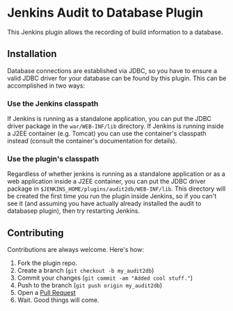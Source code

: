 Jenkins Audit to Database Plugin
================================

This Jenkins plugin allows the recording of build information to a database.

Installation
------------
Database connections are established via JDBC, so you have to ensure a valid
JDBC driver for your database can be found by this plugin. This can be
accomplished in two ways:

### Use the Jenkins classpath
If Jenkins is running as a standalone application, you can put the JDBC 
driver package in the `war/WEB-INF/lib` directory. If Jenkins is running
inside a J2EE container (e.g. Tomcat) you can use the container's classpath 
instead (consult the container's documentation for details).

### Use the plugin's classpath
Regardless of whether jenkins is running as a standalone application or
as a web application inside a J2EE container, you can put the JDBC driver
package in `$JENKINS_HOME/plugins/audit2db/WEB-INF/lib`. This directory
will be created the first time you run the plugin inside Jenkins, so if
you can't see it (and assuming you have actually already installed the
audit to databasep plugin), then try restarting Jenkins.

Contributing
------------
Contributions are always welcome. Here's how:

1. Fork the plugin repo.
2. Create a branch (`git checkout -b my_audit2db`)
3. Commit your changes (`git commit -am "Added cool stuff."`)
4. Push to the branch (`git push origin my_audit2db`)
5. Open a [Pull Request][1]
6. Wait. Good things will come.

[1]: http://github.com/github/markup/pulls